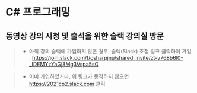 # C# 프로그래밍

## 동영상 강의 시청 및 출석을 위한 슬랙 강의실 방문

> * 아직 강의 슬랙에 가입하지 않은 경우, 슬렉(Slack) 초청 링크 클릭하여 가입 : https://join.slack.com/t/csharpjnu/shared_invite/zt-v768b6l0-_IDEMYzYaGj8Mg3Vspa5sQ </br>

> * 이미 가입하였거나, 위 링크가 동작하지 않으면 https://2021cp2.slack.com 클릭





